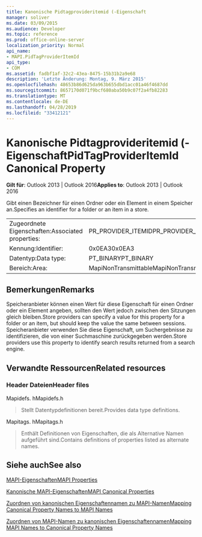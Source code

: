 ```yaml
---
title: Kanonische Pidtagprovideritemid (-Eigenschaft
manager: soliver
ms.date: 03/09/2015
ms.audience: Developer
ms.topic: reference
ms.prod: office-online-server
localization_priority: Normal
api_name:
- MAPI.PidTagProviderItemId
api_type:
- COM
ms.assetid: fadbf1af-32c2-43ea-8475-15b31b2a9e68
description: 'Letzte Änderung: Montag, 9. März 2015'
ms.openlocfilehash: 48653b86d625da963b655dbd1acc01a46f4687dd
ms.sourcegitcommit: 8657170d071f9bcf680aba50b9c07f2a4fb82283
ms.translationtype: MT
ms.contentlocale: de-DE
ms.lasthandoff: 04/28/2019
ms.locfileid: "33412121"
---
```

# <a name="pidtagprovideritemid-canonical-property"></a><span data-ttu-id="ec429-103">Kanonische Pidtagprovideritemid (-Eigenschaft</span><span class="sxs-lookup"><span data-stu-id="ec429-103">PidTagProviderItemId Canonical Property</span></span>

  
  
<span data-ttu-id="ec429-104">**Gilt für**: Outlook 2013 | Outlook 2016</span><span class="sxs-lookup"><span data-stu-id="ec429-104">**Applies to**: Outlook 2013 | Outlook 2016</span></span> 
  
<span data-ttu-id="ec429-105">Gibt einen Bezeichner für einen Ordner oder ein Element in einem Speicher an.</span><span class="sxs-lookup"><span data-stu-id="ec429-105">Specifies an identifier for a folder or an item in a store.</span></span>
  
|||
|:-----|:-----|
|<span data-ttu-id="ec429-106">Zugeordnete Eigenschaften:</span><span class="sxs-lookup"><span data-stu-id="ec429-106">Associated properties:</span></span>  <br/> |<span data-ttu-id="ec429-107">PR_PROVIDER_ITEMID</span><span class="sxs-lookup"><span data-stu-id="ec429-107">PR_PROVIDER_ITEMID</span></span>  <br/> |
|<span data-ttu-id="ec429-108">Kennung:</span><span class="sxs-lookup"><span data-stu-id="ec429-108">Identifier:</span></span>  <br/> |<span data-ttu-id="ec429-109">0x0EA3</span><span class="sxs-lookup"><span data-stu-id="ec429-109">0x0EA3</span></span>  <br/> |
|<span data-ttu-id="ec429-110">Datentyp:</span><span class="sxs-lookup"><span data-stu-id="ec429-110">Data type:</span></span>  <br/> |<span data-ttu-id="ec429-111">PT_BINARY</span><span class="sxs-lookup"><span data-stu-id="ec429-111">PT_BINARY</span></span>  <br/> |
|<span data-ttu-id="ec429-112">Bereich:</span><span class="sxs-lookup"><span data-stu-id="ec429-112">Area:</span></span>  <br/> |<span data-ttu-id="ec429-113">MapiNonTransmittable</span><span class="sxs-lookup"><span data-stu-id="ec429-113">MapiNonTransmittable</span></span>  <br/> |
   
## <a name="remarks"></a><span data-ttu-id="ec429-114">Bemerkungen</span><span class="sxs-lookup"><span data-stu-id="ec429-114">Remarks</span></span>

<span data-ttu-id="ec429-115">Speicheranbieter können einen Wert für diese Eigenschaft für einen Ordner oder ein Element angeben, sollten den Wert jedoch zwischen den Sitzungen gleich bleiben.</span><span class="sxs-lookup"><span data-stu-id="ec429-115">Store providers can specify a value for this property for a folder or an item, but should keep the value the same between sessions.</span></span> <span data-ttu-id="ec429-116">Speicheranbieter verwenden Sie diese Eigenschaft, um Suchergebnisse zu identifizieren, die von einer Suchmaschine zurückgegeben werden.</span><span class="sxs-lookup"><span data-stu-id="ec429-116">Store providers use this property to identify search results returned from a search engine.</span></span>
  
## <a name="related-resources"></a><span data-ttu-id="ec429-117">Verwandte Ressourcen</span><span class="sxs-lookup"><span data-stu-id="ec429-117">Related resources</span></span>

### <a name="header-files"></a><span data-ttu-id="ec429-118">Header Dateien</span><span class="sxs-lookup"><span data-stu-id="ec429-118">Header files</span></span>

<span data-ttu-id="ec429-119">Mapidefs. h</span><span class="sxs-lookup"><span data-stu-id="ec429-119">Mapidefs.h</span></span>
  
> <span data-ttu-id="ec429-120">Stellt Datentypdefinitionen bereit.</span><span class="sxs-lookup"><span data-stu-id="ec429-120">Provides data type definitions.</span></span>
    
<span data-ttu-id="ec429-121">Mapitags. h</span><span class="sxs-lookup"><span data-stu-id="ec429-121">Mapitags.h</span></span>
  
> <span data-ttu-id="ec429-122">Enthält Definitionen von Eigenschaften, die als Alternative Namen aufgeführt sind.</span><span class="sxs-lookup"><span data-stu-id="ec429-122">Contains definitions of properties listed as alternate names.</span></span>
    
## <a name="see-also"></a><span data-ttu-id="ec429-123">Siehe auch</span><span class="sxs-lookup"><span data-stu-id="ec429-123">See also</span></span>



[<span data-ttu-id="ec429-124">MAPI-Eigenschaften</span><span class="sxs-lookup"><span data-stu-id="ec429-124">MAPI Properties</span></span>](mapi-properties.md)
  
[<span data-ttu-id="ec429-125">Kanonische MAPI-Eigenschaften</span><span class="sxs-lookup"><span data-stu-id="ec429-125">MAPI Canonical Properties</span></span>](mapi-canonical-properties.md)
  
[<span data-ttu-id="ec429-126">Zuordnen von kanonischen Eigenschaftennamen zu MAPI-Namen</span><span class="sxs-lookup"><span data-stu-id="ec429-126">Mapping Canonical Property Names to MAPI Names</span></span>](mapping-canonical-property-names-to-mapi-names.md)
  
[<span data-ttu-id="ec429-127">Zuordnen von MAPI-Namen zu kanonischen Eigenschaftennamen</span><span class="sxs-lookup"><span data-stu-id="ec429-127">Mapping MAPI Names to Canonical Property Names</span></span>](mapping-mapi-names-to-canonical-property-names.md)

